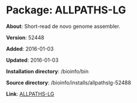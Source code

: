 # Package: ALLPATHS-LG

**About**: Short-read de novo genome assembler.

**Version**: 52448

**Added**: 2016-01-03

**Updated**: 2016-01-03

**Installation directory**: /bioinfo/bin

**Source directory**: /bioinfo/installs/allpathslg-52488

**Link**: [ALLPATHS-LG](http://www.broadinstitute.org/software/allpaths-lg/blog/)
